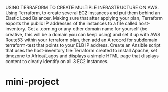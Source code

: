 USING TERRAFORM TO CREATE MULTIPLE INFRASTRUCTURE ON AWS.
Using Terraform, to create several EC2 instances and put them behind an Elastic Load Balancer.
Making sure that after applying your plan, Terraform exports the public IP addresses of the instances to a file called host-inventory.
Get a .com.ng or any other domain name for yourself (be creative, this will be a domain you can keep using) 
and set it up with AWS Route53 within your terraform plan, 
then add an A record for subdomain terraform-test that points to your ELB IP address.
Create an Ansible script that uses the host-inventory file Terraform created to install Apache, 
set timezone to Africa/Lagos and displays a simple HTML page that displays content to clearly identify on all 3 EC2 instances.
# mini-project
